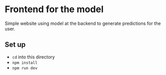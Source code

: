 # Frontend for the model

Simple website using model at the backend to generate predictions for the user.

## Set up
- `cd` into this directory
- `npm install`
- `npm run dev`
